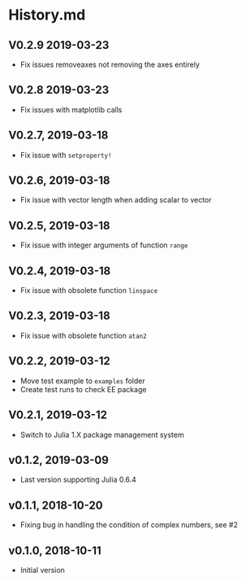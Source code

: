 # History.md

## V0.2.9 2019-03-23
- Fix issues removeaxes not removing the axes entirely

## V0.2.8 2019-03-23
- Fix issues with matplotlib calls

## V0.2.7, 2019-03-18
- Fix issue with `setproperty!`

## V0.2.6, 2019-03-18
- Fix issue with vector length when adding scalar to vector

## V0.2.5, 2019-03-18
- Fix issue with integer arguments of function `range`

## V0.2.4, 2019-03-18
- Fix issue with obsolete function `linspace`

## V0.2.3, 2019-03-18
- Fix issue with obsolete function `atan2`

## V0.2.2, 2019-03-12
- Move test example to `examples` folder
- Create test runs to check EE package

## V0.2.1, 2019-03-12
- Switch to Julia 1.X package management system

## v0.1.2, 2019-03-09
- Last version supporting Julia 0.6.4

## v0.1.1, 2018-10-20
- Fixing bug in handling the condition of complex numbers, see #2

## v0.1.0, 2018-10-11
- Initial version
